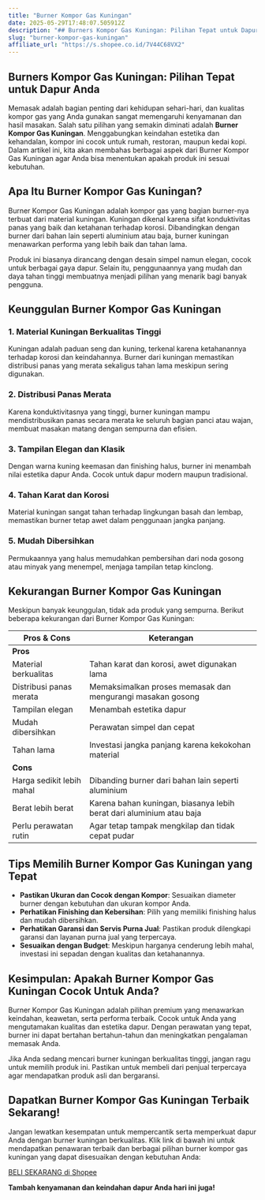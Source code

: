 ```yaml
---
title: "Burner Kompor Gas Kuningan"
date: 2025-05-29T17:48:07.505912Z
description: "## Burners Kompor Gas Kuningan: Pilihan Tepat untuk Dapur Anda..."
slug: "burner-kompor-gas-kuningan"
affiliate_url: "https://s.shopee.co.id/7V44C68VX2"
---
```

## Burners Kompor Gas Kuningan: Pilihan Tepat untuk Dapur Anda

Memasak adalah bagian penting dari kehidupan sehari-hari, dan kualitas kompor gas yang Anda gunakan sangat memengaruhi kenyamanan dan hasil masakan. Salah satu pilihan yang semakin diminati adalah **Burner Kompor Gas Kuningan**. Menggabungkan keindahan estetika dan kehandalan, kompor ini cocok untuk rumah, restoran, maupun kedai kopi. Dalam artikel ini, kita akan membahas berbagai aspek dari Burner Kompor Gas Kuningan agar Anda bisa menentukan apakah produk ini sesuai kebutuhan.

## Apa Itu Burner Kompor Gas Kuningan?

Burner Kompor Gas Kuningan adalah kompor gas yang bagian burner-nya terbuat dari material kuningan. Kuningan dikenal karena sifat konduktivitas panas yang baik dan ketahanan terhadap korosi. Dibandingkan dengan burner dari bahan lain seperti aluminium atau baja, burner kuningan menawarkan performa yang lebih baik dan tahan lama.

Produk ini biasanya dirancang dengan desain simpel namun elegan, cocok untuk berbagai gaya dapur. Selain itu, penggunaannya yang mudah dan daya tahan tinggi membuatnya menjadi pilihan yang menarik bagi banyak pengguna.

## Keunggulan Burner Kompor Gas Kuningan

### 1. Material Kuningan Berkualitas Tinggi

Kuningan adalah paduan seng dan kuning, terkenal karena ketahanannya terhadap korosi dan keindahannya. Burner dari kuningan memastikan distribusi panas yang merata sekaligus tahan lama meskipun sering digunakan.

### 2. Distribusi Panas Merata

Karena konduktivitasnya yang tinggi, burner kuningan mampu mendistribusikan panas secara merata ke seluruh bagian panci atau wajan, membuat masakan matang dengan sempurna dan efisien.

### 3. Tampilan Elegan dan Klasik

Dengan warna kuning keemasan dan finishing halus, burner ini menambah nilai estetika dapur Anda. Cocok untuk dapur modern maupun tradisional.

### 4. Tahan Karat dan Korosi

Material kuningan sangat tahan terhadap lingkungan basah dan lembap, memastikan burner tetap awet dalam penggunaan jangka panjang.

### 5. Mudah Dibersihkan

Permukaannya yang halus memudahkan pembersihan dari noda gosong atau minyak yang menempel, menjaga tampilan tetap kinclong.

## Kekurangan Burner Kompor Gas Kuningan

Meskipun banyak keunggulan, tidak ada produk yang sempurna. Berikut beberapa kekurangan dari Burner Kompor Gas Kuningan:

| Pros & Cons             | Keterangan                                           |
|-------------------------|------------------------------------------------------|
| **Pros**               |                                                      |
| Material berkualitas   | Tahan karat dan korosi, awet digunakan lama         |
| Distribusi panas merata| Memaksimalkan proses memasak dan mengurangi masakan gosong |
| Tampilan elegan       | Menambah estetika dapur                            |
| Mudah dibersihkan     | Perawatan simpel dan cepat                        |
| Tahan lama            | Investasi jangka panjang karena kekokohan material |
| **Cons**               |                                                      |
| Harga sedikit lebih mahal | Dibanding burner dari bahan lain seperti aluminium |
| Berat lebih berat    | Karena bahan kuningan, biasanya lebih berat dari aluminium atau baja |
| Perlu perawatan rutin | Agar tetap tampak mengkilap dan tidak cepat pudar |

## Tips Memilih Burner Kompor Gas Kuningan yang Tepat

- **Pastikan Ukuran dan Cocok dengan Kompor**: Sesuaikan diameter burner dengan kebutuhan dan ukuran kompor Anda.
- **Perhatikan Finishing dan Kebersihan**: Pilih yang memiliki finishing halus dan mudah dibersihkan.
- **Perhatikan Garansi dan Servis Purna Jual**: Pastikan produk dilengkapi garansi dan layanan purna jual yang terpercaya.
- **Sesuaikan dengan Budget**: Meskipun harganya cenderung lebih mahal, investasi ini sepadan dengan kualitas dan ketahanannya.

## Kesimpulan: Apakah Burner Kompor Gas Kuningan Cocok Untuk Anda?

Burner Kompor Gas Kuningan adalah pilihan premium yang menawarkan keindahan, keawetan, serta performa terbaik. Cocok untuk Anda yang mengutamakan kualitas dan estetika dapur. Dengan perawatan yang tepat, burner ini dapat bertahan bertahun-tahun dan meningkatkan pengalaman memasak Anda.

Jika Anda sedang mencari burner kuningan berkualitas tinggi, jangan ragu untuk memilih produk ini. Pastikan untuk membeli dari penjual terpercaya agar mendapatkan produk asli dan bergaransi.

## Dapatkan Burner Kompor Gas Kuningan Terbaik Sekarang!

Jangan lewatkan kesempatan untuk mempercantik serta memperkuat dapur Anda dengan burner kuningan berkualitas. Klik link di bawah ini untuk mendapatkan penawaran terbaik dan berbagai pilihan burner kompor gas kuningan yang dapat disesuaikan dengan kebutuhan Anda:

[BELI SEKARANG di Shopee](https://s.shopee.co.id/7V44C68VX2)

**Tambah kenyamanan dan keindahan dapur Anda hari ini juga!**